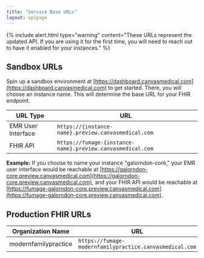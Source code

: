 ```yaml
---
title: "Service Base URLs"
layout: apipage
---
```


{% include alert.html type="warning" content="These URLs represent the updated API. If you are using it for the first time,  you will need to reach out to have it enabled for your instances." %}

## Sandbox URLs

Spin up a sandbox environment at [https://dashboard.canvasmedical.com](https://dashboard.canvasmedical.com) to get started. There, you will choose an instance name. This will determine the base URL for your FHIR endpoint.

| URL Type              | URL                                         |
|-----------------------|---------------------------------------------|
| EMR User Interface    | `https://{instance-name}.preview.canvasmedical.com` |
| FHIR API              | `https://fumage-{instance-name}.preview.canvasmedical.com` |

**Example:**
If you choose to name your instance "galorndon-core," your EMR user interface would be reachable at [https://galorndon-core.preview.canvasmedical.com](https://galorndon-core.preview.canvasmedical.com), and your FHIR API would be reachable at [https://fumage-galorndon-core.preview.canvasmedical.com](https://fumage-galorndon-core.preview.canvasmedical.com).

## Production FHIR URLs

| Organization Name     | URL                                         |
|-----------------------|---------------------------------------------|
| modernfamilypractice  | `https://fumage-modernfamilypractice.canvasmedical.com` |

